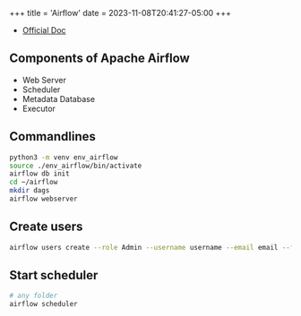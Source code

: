 +++
title = 'Airflow'
date = 2023-11-08T20:41:27-05:00
+++

- [Official Doc](https://airflow.apache.org/docs/apache-airflow/stable/installation/installing-from-pypi.html)

## Components of Apache Airflow
- Web Server
- Scheduler
- Metadata Database
- Executor

## Commandlines
```bash
python3 -m venv env_airflow
source ./env_airflow/bin/activate
airflow db init
cd ~/airflow
mkdir dags
airflow webserver
```

## Create users
```bash
airflow users create --role Admin --username username --email email --firstname firstname --lastname lastname --password password
```

## Start scheduler
```bash
# any folder
airflow scheduler
```
